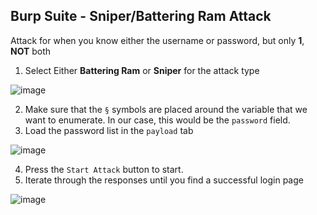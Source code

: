 ## Burp Suite - Sniper/Battering Ram Attack
Attack for when you know either the username or password, but only **1**, **NOT** both

1. Select Either **Battering Ram** or **Sniper** for the attack type


![image](https://user-images.githubusercontent.com/68156940/210181791-90342301-6b69-428e-9ddc-fb3bf993f2e8.png)

2. Make sure that the `§` symbols are placed around the variable that we want to enumerate. In our case, this would be the `password` field. 
3. Load the password list in the `payload` tab

![image](https://user-images.githubusercontent.com/68156940/210181859-5141192a-6f4b-4532-95ea-821b7b50ff69.png)

4. Press the `Start Attack` button to start. 
5. Iterate through the responses until you find a successful login page

![image](https://user-images.githubusercontent.com/68156940/210181899-53873b8b-b557-4e4c-97c4-b7422ec1762b.png)


